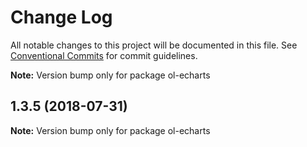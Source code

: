 # Change Log

All notable changes to this project will be documented in this file.
See [Conventional Commits](https://conventionalcommits.org) for commit guidelines.

**Note:** Version bump only for package ol-echarts

<a name="1.3.5"></a>
## 1.3.5 (2018-07-31)




**Note:** Version bump only for package ol-echarts

